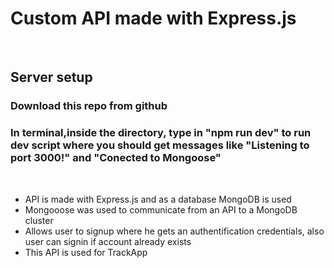 
# Custom API made with Express.js
<br />

## Server setup

### Download this repo from github
### In terminal,inside the directory, type in "npm run dev" to run dev script where you should get messages like "Listening to port 3000!" and "Conected to Mongoose"
<br />

 - API is made with Express.js and as a database MongoDB is used
 - Mongooose was used to communicate from an API to a MongoDB cluster
 - Allows user to signup where he gets an authentification credentials, also user can signin if account already exists
 - This API is used for TrackApp 
